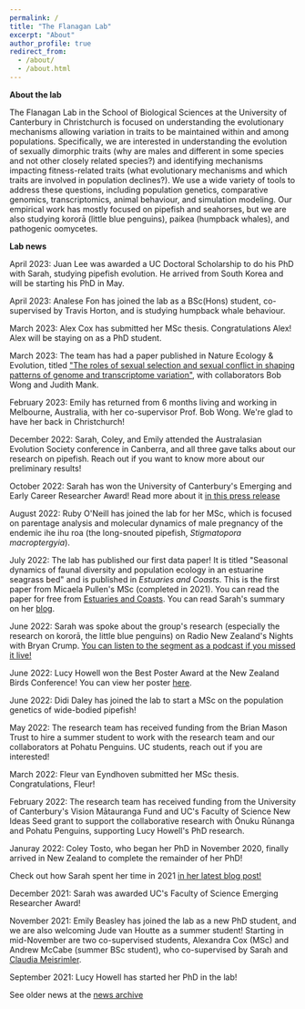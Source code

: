```yaml
---
permalink: /
title: "The Flanagan Lab"
excerpt: "About"
author_profile: true
redirect_from: 
  - /about/
  - /about.html
---
```


<b>About the lab</b>

The Flanagan Lab in the School of Biological Sciences at the University of Canterbury in Christchurch is focused on understanding the evolutionary mechanisms allowing variation in traits to be maintained within and among populations. Specifically, we are interested in understanding the evolution of sexually dimorphic traits (why are males and different in some species and not other closely related species?) and identifying mechanisms impacting fitness-related traits (what evolutionary mechanisms and which traits are involved in population declines?). We use a wide variety of tools to address these questions, including population genetics, comparative genomics, transcriptomics, animal behaviour, and simulation modeling. Our empirical work has mostly focused on pipefish and seahorses, but we are also studying kororā (little blue penguins), paikea (humpback whales), and pathogenic oomycetes.


<b>Lab news</b>

April 2023: Juan Lee was awarded a UC Doctoral Scholarship to do his PhD with Sarah, studying pipefish evolution. He arrived from South Korea and will be starting his PhD in May.

April 2023: Analese Fon has joined the lab as a BSc(Hons) student, co-supervised by Travis Horton, and is studying humpback whale behaviour. 

March 2023: Alex Cox has submitted her MSc thesis. Congratulations Alex! Alex will be staying on as a PhD student. 

March 2023: The team has had a paper published in Nature Ecology & Evolution, titled ["The roles of sexual selection and sexual conflict in shaping patterns of genome and transcriptome variation"](https://rdcu.be/c8jST), with collaborators Bob Wong and Judith Mank.

February 2023: Emily has returned from 6 months living and working in Melbourne, Australia, with her co-supervisor Prof. Bob Wong. We're glad to have her back in Christchurch!

December 2022: Sarah, Coley, and Emily attended the Australasian Evolution Society conference in Canberra, and all three gave talks about our research on pipefish. Reach out if you want to know more about our preliminary results!

October 2022: Sarah has won the University of Canterbury's Emerging and Early Career Researcher Award! Read more about it [in this press release](https://www.canterbury.ac.nz/news/2022/canterbury-researcher-hooks-award-for-study-of-native-fish--.html)

August 2022: Ruby O'Neill has joined the lab for her MSc, which is focused on parentage analysis and molecular dynamics of male pregnancy of the endemic ihe ihu roa (the long-snouted pipefish, <i>Stigmatopora macroptergyia</i>). 

July 2022: The lab has published our first data paper! It is titled "Seasonal dynamics of faunal diversity and population ecology in an estuarine seagrass bed" and is published in *Estuaries and Coasts*. This is the first paper from Micaela Pullen's MSc (completed in 2021). You can read the paper for free from [Estuaries and Coasts](https://link.springer.com/content/pdf/10.1007/s12237-022-01103-8.pdf). You can read Sarah's summary on her [blog](https://sarahpflanagan.wordpress.com/2022/07/20/a-year-long-look-at-the-fish-and-other-animals-in-a-single-seagrass-bed/). 

June 2022: Sarah was spoke about the group's research (especially the research on kororā, the little blue penguins) on Radio New Zealand's Nights with Bryan Crump. [You can listen to the segment as a podcast if you missed it live!](https://www.rnz.co.nz/national/programmes/nights/audio/2018845123/native-species-and-climate-change)

June 2022: Lucy Howell won the Best Poster Award at the New Zealand Birds Conference! You can view her poster [here](https://github.com/flanagan-lab/flanagan-lab.github.io/blob/493e683b96bfc95c83592f1f9d74d0c6e4cb9db0/pdfs/LHowell_OSNZ_poster(1).pdf).

June 2022: Didi Daley has joined the lab to start a MSc on the population genetics of wide-bodied pipefish!

May 2022: The research team has received funding from the Brian Mason Trust to hire a summer student to work with the research team and our collaborators at Pohatu Penguins. UC students, reach out if you are interested!

March 2022: Fleur van Eyndhoven submitted her MSc thesis. Congratulations, Fleur!

February 2022: The research team has received funding from the University of Canterbury's Vision Mātauranga Fund and UC's Faculty of Science New Ideas Seed grant to support the collaborative research with Ōnuku Rūnanga and Pohatu Penguins, supporting Lucy Howell's PhD research.

Januray 2022: Coley Tosto, who began her PhD in November 2020, finally arrived in New Zealand to complete the remainder of her PhD!

Check out how Sarah spent her time in 2021 [in her latest blog post!](https://sarahpflanagan.wordpress.com/2022/01/04/working-in-the-age-of-lockdowns/)

December 2021: Sarah was awarded UC's Faculty of Science Emerging Researcher Award!

November 2021: Emily Beasley has joined the lab as a new PhD student, and we are also welcoming Jude van Houtte as a summer student! Starting in mid-November are two co-supervised students, Alexandra Cox (MSc) and Andrew McCabe (summer BSc student), who co-supervised by Sarah and [Claudia Meisrimler](https://www.canterbury.ac.nz/science/contact-us/people/claudia-meisrimler.html).

September 2021: Lucy Howell has started her PhD  in the lab!

See older news at the [news archive](https://flanagan-lab.github.io/news-archive/)


